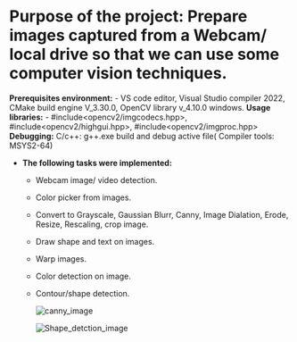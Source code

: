
# Purpose of the project: Prepare images captured from a Webcam/ local drive so that we can use some computer vision techniques.

**Prerequisites environment:**
     - VS code editor, Visual Studio compiler 2022,  CMake build engine V_3.30.0, OpenCV library v_4.10.0 windows.
**Usage libraries:**
    - #include<opencv2/imgcodecs.hpp>,  #include<opencv2/highgui.hpp>, #include<opencv2/imgproc.hpp>
**Debugging:** C/c++: g++.exe build and debug active file( Compiler tools: MSYS2-64)

- **The following tasks were implemented:**
    - Webcam image/ video detection.
    - Color picker from images.
    - Convert to Grayscale, Gaussian Blurr, Canny, Image Dialation, Erode, Resize, Rescaling, crop image.
    -  Draw shape and text on images.
    -  Warp images.
    -  Color detection on image.
    -  Contour/shape detection.

       ![canny_image](https://github.com/abulzunayed/C_plus_plus_Projects/assets/122612945/f7cbe052-7ad2-4b2c-a967-15fc356191e0)
       

        ![Shape_detction_image](https://github.com/abulzunayed/C_plus_plus_Projects/assets/122612945/d75cf578-a39b-404f-b759-14883100e5ea)
